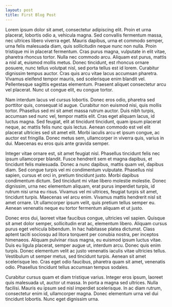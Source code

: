 ```yaml
---
layout: post
title: First Blog Post
---
```


Lorem ipsum dolor sit amet, consectetur adipiscing elit. Proin et urna placerat, lobortis odio a, vehicula magna. Sed convallis fermentum massa, nec ultrices libero viverra eget. Mauris dapibus, urna et commodo semper, urna felis malesuada diam, quis sollicitudin neque nunc non nulla. Proin tristique mi in placerat fermentum. Cras purus magna, vulputate in elit vitae, pharetra rhoncus tortor. Nulla nec commodo arcu. Aliquam est purus, mattis a nisl at, euismod mollis metus. Donec tincidunt, est rhoncus ornare posuere, nunc tellus volutpat nisl, sed porta tellus est id lorem. Curabitur dignissim tempus auctor. Cras quis arcu vitae lacus accumsan pharetra. Vivamus eleifend tempor mauris, sed scelerisque enim blandit vel. Pellentesque sagittis egestas elementum. Praesent aliquet consectetur arcu vel placerat. Nunc ut congue elit, eu congue tortor.

Nam interdum lacus vel cursus lobortis. Donec eros odio, pharetra sed porttitor quis, consequat id augue. Curabitur non euismod nisi, quis mollis tortor. Phasellus sed mi sit amet massa rutrum auctor. Duis nibh turpis, accumsan sed nunc vel, tempor mattis elit. Cras eget aliquam lacus, id luctus magna. Sed feugiat, elit at tincidunt tincidunt, quam ipsum placerat neque, ac mattis felis nunc quis lectus. Aenean commodo est vel elit placerat ultricies sed sit amet elit. Morbi iaculis arcu et ipsum congue, ac auctor est fringilla. Donec metus sem, ullamcorper in viverra quis, varius in dui. Maecenas eu eros quis ante gravida semper.

Integer vitae ornare est, sit amet feugiat nisl. Phasellus tincidunt felis nec ipsum ullamcorper blandit. Fusce hendrerit sem et magna dapibus, et tincidunt felis malesuada. Donec a nunc dapibus, mattis quam vel, dapibus diam. Sed congue turpis vel mi condimentum vulputate. Phasellus nisl sapien, cursus et orci in, pretium tincidunt justo. Morbi dapibus condimentum dictum. Sed tincidunt mi vitae libero molestie molestie. Donec dignissim, urna nec elementum aliquam, erat purus imperdiet turpis, id rutrum nisi urna eu risus. Vivamus vel mi ultrices, feugiat turpis sit amet, tincidunt turpis. Maecenas vel arcu enim. Vivamus mattis hendrerit nisl sit amet ornare. Ut ullamcorper ipsum velit, quis pretium tellus semper eu. Aenean venenatis neque eu tortor fermentum aliquam et ut justo.

Donec eros dui, laoreet vitae faucibus congue, ultricies vel sapien. Quisque sit amet dolor semper, sollicitudin erat ac, elementum libero. Aliquam cursus purus eget vehicula bibendum. In hac habitasse platea dictumst. Class aptent taciti sociosqu ad litora torquent per conubia nostra, per inceptos himenaeos. Aliquam pulvinar risus magna, eu euismod ipsum luctus vitae. Duis eu ligula placerat, semper augue ut, interdum arcu. Donec quis enim turpis. Donec elementum velit ac justo venenatis iaculis vitae ultricies tellus. Vestibulum ut semper metus, sed tincidunt turpis. Aenean sit amet scelerisque leo. Cras eget odio faucibus, pharetra quam sit amet, venenatis odio. Phasellus tincidunt tellus accumsan tempus sodales.

Curabitur cursus quam et diam tristique varius. Integer eros ipsum, laoreet quis malesuada ut, auctor ut massa. In porta a magna sed ultrices. Nulla facilisi. Mauris eu ipsum sed nisl imperdiet scelerisque. In ac diam rutrum, consectetur enim id, ullamcorper magna. Donec elementum urna vel dui tincidunt lobortis. Nunc eget dignissim urna.